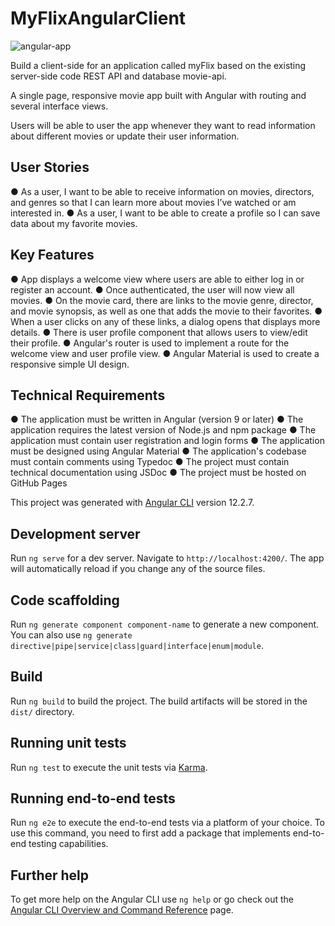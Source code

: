 # MyFlixAngularClient

![angular-app](https://user-images.githubusercontent.com/80426764/136888094-70ae00f9-0715-4ef3-a53a-6ce14445c515.gif)

Build a client-side for an application called myFlix based on the existing server-side code REST API and database movie-api. 

A single page, responsive movie app built with Angular with routing and several interface views. 

Users will be able to user the app whenever they want to read information about different movies or update their user information.

## User Stories
● As a user, I want to be able to receive information on movies, directors, and genres so that I can learn more about movies I’ve watched or am interested in.
● As a user, I want to be able to create a profile so I can save data about my favorite movies.

## Key Features
● App displays a welcome view where users are able to either log in or register an account.
● Once authenticated, the user will now view all movies.
● On the movie card, there are links to the movie genre, director, and movie synopsis, as well as one that adds the movie to their favorites. 
● When a user clicks on any of these links, a dialog opens that displays more details.
● There is user profile component that allows users to view/edit their profile.
● Angular's router is used to implement a route for the welcome view and user profile view.
● Angular Material is used to create a responsive simple UI design.

## Technical Requirements
● The application must be written in Angular (version 9 or later)
● The application requires the latest version of Node.js and npm package
● The application must contain user registration and login forms
● The application must be designed using Angular Material
● The application's codebase must contain comments using Typedoc
● The project must contain technical documentation using JSDoc
● The project must be hosted on GitHub Pages

This project was generated with [Angular CLI](https://github.com/angular/angular-cli) version 12.2.7.

## Development server

Run `ng serve` for a dev server. Navigate to `http://localhost:4200/`. The app will automatically reload if you change any of the source files.

## Code scaffolding

Run `ng generate component component-name` to generate a new component. You can also use `ng generate directive|pipe|service|class|guard|interface|enum|module`.

## Build

Run `ng build` to build the project. The build artifacts will be stored in the `dist/` directory.

## Running unit tests

Run `ng test` to execute the unit tests via [Karma](https://karma-runner.github.io).

## Running end-to-end tests

Run `ng e2e` to execute the end-to-end tests via a platform of your choice. To use this command, you need to first add a package that implements end-to-end testing capabilities.

## Further help

To get more help on the Angular CLI use `ng help` or go check out the [Angular CLI Overview and Command Reference](https://angular.io/cli) page.
